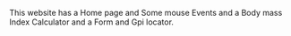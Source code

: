 This website has a Home page and Some mouse Events and a Body mass Index Calculator and a Form and Gpi locator.
